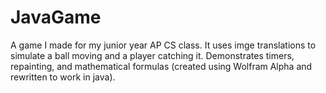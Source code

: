 # JavaGame

A game I made for my junior year AP CS class. It uses imge translations to simulate a ball moving and a player catching it. Demonstrates timers, repainting, and mathematical formulas (created using Wolfram Alpha and rewritten to work in java).
